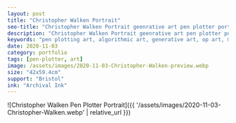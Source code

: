 ```yaml
---
layout: post
title: "Christopher Walken Portrait"
seo-title: "Christopher Walken Portrait geenrative art pen plotter portrait| Targz"
description: "Christopher Walken Portrait geenrative art pen plotter portrait,  42x59.4cm archival ink on Bristol paper."
keywords: "pen plotting art, algorithmic art, generative art, op art, mathematical art, geometric patterns, bristol paper, portrait plotting"
date: 2020-11-03
category: portfolio
tags: [pen-plotter, art]
image: /assets/images/2020-11-03-Christopher-Walken-preview.webp
size: "42x59.4cm"
support: "Bristol"
ink: "Archival Ink"
---
```










![Christopher Walken Pen Plotter Portrait]({{ '/assets/images/2020-11-03-Christopher-Walken.webp' | relative_url }})